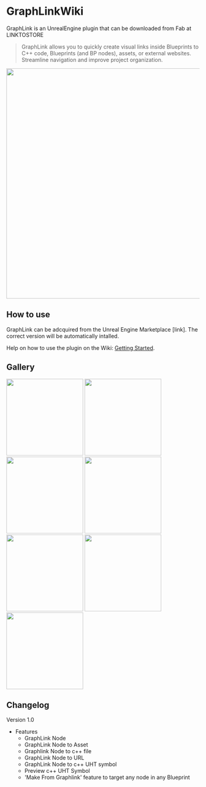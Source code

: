 # GraphLinkWiki
GraphLink is an UnrealEngine plugin that can be downloaded from Fab at LINKTOSTORE

> GraphLink allows you to quickly create visual links inside Blueprints to C++ code, Blueprints (and BP nodes), assets, or external websites. Streamline navigation and improve project organization.

<img src="https://github.com/user-attachments/assets/2c0886ed-1543-4bde-91bd-e452ca018ae8" width="600"/>

## How to use

GraphLink can be adcquired from the Unreal Engine Marketplace [link]. The correct version will be automatically intalled.

Help on how to use the plugin on the Wiki: [Getting Started](https://github.com/GuillemCosmiq/GraphLinkWiki/wiki).

## Gallery

<img src="https://github.com/user-attachments/assets/e607bb1b-ddcb-415b-9a51-f873c13b28ae" width="200"/>
<img src="https://github.com/user-attachments/assets/2eeab9db-589d-4004-a9dc-10a8f22ef738" width="200"/>
<img src="https://github.com/user-attachments/assets/1e5987be-5b5b-4464-8252-4c1f8f7ece41" width="200"/>
<img src="https://github.com/user-attachments/assets/c98010aa-eea9-46f1-95e0-ed8529e37cc8" width="200"/>
<img src="https://github.com/user-attachments/assets/9587aff5-debc-4a6f-a123-d034a5d71e7e" width="200"/>
<img src="https://github.com/user-attachments/assets/164190fe-6a7d-44d3-9ff2-e5130d94fa9b" width="200"/>
<img src="https://github.com/user-attachments/assets/0275d054-2033-449d-905d-a1776f1f78d8" width="200"/>

## Changelog

Version 1.0
- Features
  - GraphLink Node
  - GraphLink Node to Asset
  - Graphlink Node to c++ file
  - GraphLink Node to URL
  - GraphLink Node to c++ UHT symbol
  - Preview c++ UHT Symbol
  - 'Make From Graphlink' feature to target any node in any Blueprint
